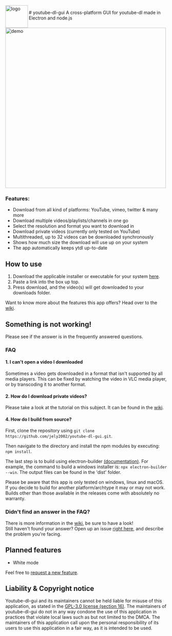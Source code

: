 <img src="https://raw.githubusercontent.com/jely2002/youtube-dl-gui/v2.0.0/renderer/img/icon.png" alt="logo" height="50" align="left" style="height: 5em;"/>

#&nbsp;youtube-dl-gui
A cross-platform GUI for youtube-dl made in Electron and node.js

<img src="ytdlgui_demo.gif" alt="demo" width="500"/>

### Features:
- Download from all kind of platforms: YouTube, vimeo, twitter & many more
- Download multiple videos/playlists/channels in one go
- Select the resolution and format you want to download in
- Download private videos (currently only tested on YouTube)
- Multithreaded, up to 32 videos can be downloaded synchronously
- Shows how much size the download will use up on your system
- The app automatically keeps ytdl up-to-date

## How to use
1. Download the applicable installer or executable for your system [here](https://github.com/jely2002/youtube-dl-gui/releases/latest).
2. Paste a link into the box up top.
3. Press download, and the video(s) will get downloaded to your downloads folder.

Want to know more about the features this app offers? Head over to the [wiki](https://github.com/jely2002/youtube-dl-gui/wiki/).

## Something is not working!
Please see if the answer is in the frequently answered questions.
### FAQ
#### 1.  I can't open a video I downloaded
Sometimes a video gets downloaded in a format that isn't supported by all media players. This can be fixed by watching the video in VLC media player, or by transcoding it to another format.
#### 2. How do I download private videos?
Please take a look at the tutorial on this subject. It can be found in the [wiki](https://github.com/jely2002/youtube-dl-gui/wiki/Tutorial:-Private-videos-&-playlists).
#### 4. How do I build from source?
First, clone the repository using `git clone https://github.com/jely2002/youtube-dl-gui.git`.

Then navigate to the directory and install the npm modules by executing: `npm install`.

The last step is to build using electron-builder [(documentation)](https://www.electron.build/cli). For example, the command to build a windows installer is: `npx electron-builder --win`. The output files can be found in the 'dist' folder.

Please be aware that this app is only tested on windows, linux and macOS. If you decide to build for another platform/archtype it may or may not work. Builds other than those available in the releases come with absolutely no warranty.

### Didn't find an answer in the FAQ? 
There is more information in the [wiki](https://github.com/jely2002/youtube-dl-gui/wiki/), be sure to have a look!<br>
Still haven't found your answer? Open up an issue [right here](https://github.com/jely2002/youtube-dl-gui/issues), and describe the problem you're facing.

## Planned features
- White mode

Feel free to [request a new feature](https://github.com/jely2002/youtube-dl-gui/issues).

## Liability & Copyright notice
Youtube-dl-gui and its maintainers cannot be held liable for misuse of this application, as stated in the [GPL-3.0 license (section 16)](https://github.com/jely2002/youtube-dl-gui/blob/a5308119a1a2352ec54e95d69cb60dcc3fee80d1/LICENSE#L600).
The maintainers of youtube-dl-gui do not in any way condone the use of this application in practices that violate local laws such as but not limited to the DMCA. The maintainers of this application call upon the personal responsibility of its users to use this application in a fair way, as it is intended to be used.
